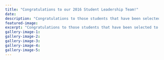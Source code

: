 ```yaml
---
title: "Congratulations to our 2016 Student Leadership Team!"
date: 
description: "Congratulations to those students that have been selected to make up the 2016 WHS Student Leadership Team - click for student list."
featured-image: 
excerpt: "Congratulations to those students that have been selected to make up the 2016 WHS Student Leadership Team - click here to read more...."
gallery-image-1: 
gallery-image-2: 
gallery-image-3: 
gallery-image-4: 
gallery-image-5: 
---
```

